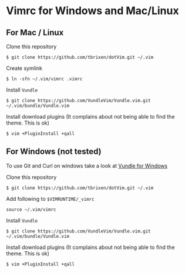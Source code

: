 # Vimrc for Windows and Mac/Linux
## For Mac / Linux

Clone this repository
```
$ git clone https://github.com/tbrixen/dotVim.git ~/.vim
```

Create symlink
```
$ ln -sfn ~/.vim/vimrc .vimrc
```

Install `Vundle`

```
$ git clone https://github.com/VundleVim/Vundle.vim.git ~/.vim/bundle/Vundle.vim
```

Install download plugins (It complains about not being able to find the theme. This is ok)

```
$ vim +PluginInstall +qall
```

## For Windows (not tested)
To use Git and Curl on windows take a look at [Vundle for Windows](https://github.com/VundleVim/Vundle.vim/wiki/Vundle-for-Windows)

Clone this repository
```
$ git clone https://github.com/tbrixen/dotVim.git ~/.vim
```

Add following to `$VIMRUNTIME/_vimrc`
```
source ~/.vim/vimrc
```

Install `Vundle`

```
$ git clone https://github.com/VundleVim/Vundle.vim.git ~/.vim/bundle/Vundle.vim
```

Install download plugins (It complains about not being able to find the theme. This is ok)

```
$ vim +PluginInstall +qall
```
